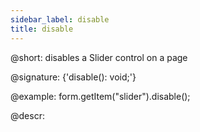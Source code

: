 ```yaml
---
sidebar_label: disable
title: disable
---          
```


@short: disables a Slider control on a page

@signature: {'disable(): void;'}

@example:
form.getItem("slider").disable();

@descr:
